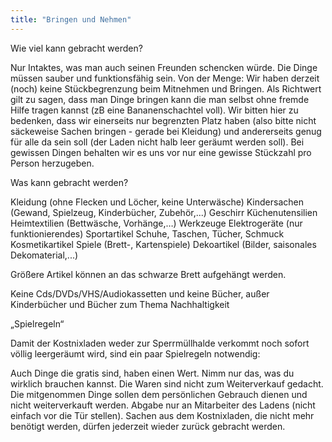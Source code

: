 ```yaml
---
title: "Bringen und Nehmen"
---
```


Wie viel kann gebracht werden?

Nur Intaktes, was man auch seinen Freunden schencken würde. Die Dinge müssen sauber und funktionsfähig sein.
Von der Menge: Wir haben derzeit (noch) keine Stückbegrenzung beim Mitnehmen und Bringen.
Als Richtwert gilt zu sagen, dass man Dinge bringen kann die man selbst ohne fremde Hilfe tragen kannst (zB eine Bananenschachtel voll). Wir bitten hier zu bedenken, dass wir einerseits nur begrenzten Platz haben (also bitte nicht säckeweise Sachen bringen - gerade bei Kleidung) und andererseits genug für alle da sein soll (der Laden nicht halb leer geräumt werden soll).
Bei gewissen Dingen behalten wir es uns vor nur eine gewisse Stückzahl pro Person herzugeben.


Was kann gebracht werden?

Kleidung (ohne Flecken und Löcher, keine Unterwäsche)
Kindersachen (Gewand, Spielzeug, Kinderbücher, Zubehör,...)
Geschirr
Küchenutensilien
Heimtextilien (Bettwäsche, Vorhänge,…)
Werkzeuge
Elektrogeräte (nur funktionierendes)
Sportartikel
Schuhe, Taschen, Tücher, Schmuck
Kosmetikartikel
Spiele (Brett-, Kartenspiele)
Dekoartikel (Bilder, saisonales Dekomaterial,...)

Größere Artikel können an das schwarze Brett aufgehängt werden.


Keine Cds/DVDs/VHS/Audiokassetten und keine Bücher, außer Kinderbücher und Bücher zum Thema Nachhaltigkeit


„Spielregeln“

Damit der Kostnixladen weder zur Sperrmüllhalde verkommt noch sofort völlig leergeräumt wird, sind ein paar Spielregeln notwendig:

Auch Dinge die gratis sind, haben einen Wert. Nimm nur das, was du wirklich brauchen kannst.
Die Waren sind nicht zum Weiterverkauf gedacht. Die mitgenommen Dinge sollen dem persönlichen Gebrauch dienen und nicht weiterverkauft werden.
Abgabe nur an Mitarbeiter des Ladens (nicht einfach vor die Tür stellen).
Sachen aus dem Kostnixladen, die nicht mehr benötigt werden, dürfen jederzeit wieder zurück gebracht werden.
